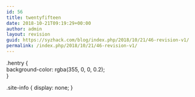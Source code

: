 ```yaml
---
id: 56
title: twentyfifteen
date: 2018-10-21T09:19:29+00:00
author: admin
layout: revision
guid: https://syzhack.com/blog/index.php/2018/10/21/46-revision-v1/
permalink: /index.php/2018/10/21/46-revision-v1/
---
```

.hentry {  
background-color: rgba(355, 0, 0, 0.2);  
}

.site-info { display: none; }